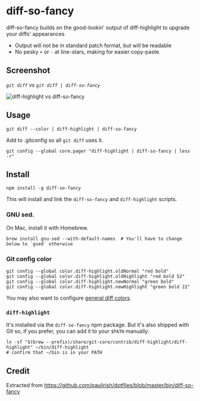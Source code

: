 # diff-so-fancy

diff-so-fancy builds on the good-lookin' output of diff-highlight to upgrade your diffs' appearances
* Output will not be in standard patch format, but will be readable
* No pesky `+` or `-` at line-stars, making for easier copy-paste.

## Screenshot

*`git diff` vs `git diff | diff-so-fancy`*

![diff-highlight vs diff-so-fancy](https://cloud.githubusercontent.com/assets/39191/10000682/8e849130-6052-11e5-9bd9-bd4505cd24d6.png)

## Usage

```shell
git diff --color | diff-highlight | diff-so-fancy
```

Add to .gitconfig so all `git diff` uses it.
```shell
git config --global core.pager "diff-highlight | diff-so-fancy | less -r"
```

## Install

```shell
npm install -g diff-so-fancy
```
This will install and link the `diff-so-fancy` and `diff-highlight` scripts.

### GNU sed. 
On Mac, install it with Homebrew.
```shell
brew install gnu-sed --with-default-names  # You'll have to change below to `gsed` otherwise
```

### Git config color
```
git config --global color.diff-highlight.oldNormal "red bold"
git config --global color.diff-highlight.oldHighlight "red bold 52"
git config --global color.diff-highlight.newNormal "green bold"
git config --global color.diff-highlight.newHighlight "green bold 22"
```
You may also want to configure [general diff colors](https://github.com/paulirish/dotfiles/blob/63cb8193b0e66cf80ab6332477f1f52c7fbb9311/.gitconfig#L23-L36).

### `diff-highlight` 
It's installed via the `diff-so-fancy` npm package. But it's also shipped with Git so, if you prefer, you can add it to your `$PATH` manually:
```shell
ln -sf "$(brew --prefix)/share/git-core/contrib/diff-highlight/diff-highlight" ~/bin/diff-highlight
# confirm that ~/bin is in your PATH
```


## Credit

Extracted from https://github.com/paulirish/dotfiles/blob/master/bin/diff-so-fancy
